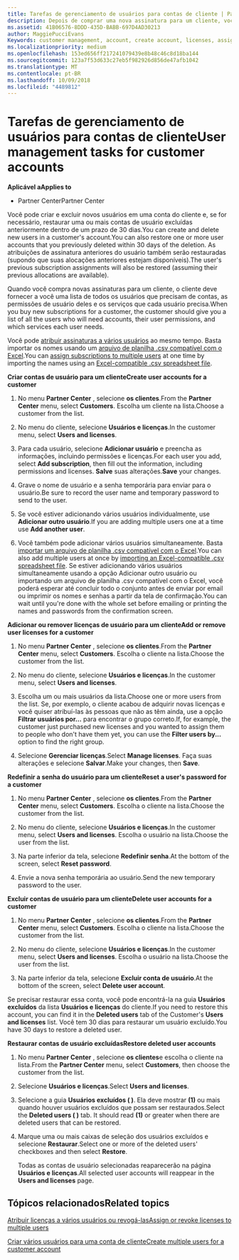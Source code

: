 ```yaml
---
title: Tarefas de gerenciamento de usuários para contas de cliente | Partner Center
description: Depois de comprar uma nova assinatura para um cliente, você pode atribuir licenças a usuários específicos.
ms.assetid: 41B06576-8DDD-435D-BABB-697D4AD30213
author: MaggiePucciEvans
Keywords: customer management, account, create account, licenses, assign license, user management, password, reset password, change password
ms.localizationpriority: medium
ms.openlocfilehash: 153ed656ff217241079439e8b48c46c8d18ba144
ms.sourcegitcommit: 123a7f53d633c27eb5f982926d856de47afb1042
ms.translationtype: MT
ms.contentlocale: pt-BR
ms.lasthandoff: 10/09/2018
ms.locfileid: "4489812"
---
```

# <a name="user-management-tasks-for-customer-accounts"></a><span data-ttu-id="2053d-103">Tarefas de gerenciamento de usuários para contas de cliente</span><span class="sxs-lookup"><span data-stu-id="2053d-103">User management tasks for customer accounts</span></span>

**<span data-ttu-id="2053d-104">Aplicável a</span><span class="sxs-lookup"><span data-stu-id="2053d-104">Applies to</span></span>**

-  <span data-ttu-id="2053d-105">Partner Center</span><span class="sxs-lookup"><span data-stu-id="2053d-105">Partner Center</span></span>



<span data-ttu-id="2053d-106">Você pode criar e excluir novos usuários em uma conta do cliente e, se for necessário, restaurar uma ou mais contas de usuário excluídas anteriormente dentro de um prazo de 30 dias.</span><span class="sxs-lookup"><span data-stu-id="2053d-106">You can create and delete new users in a customer's account.You can also restore one or more user accounts that you previously deleted within 30 days of the deletion.</span></span> <span data-ttu-id="2053d-107">As atribuições de assinatura anteriores do usuário também serão restauradas (supondo que suas alocações anteriores estejam disponíveis).</span><span class="sxs-lookup"><span data-stu-id="2053d-107">The user's previous subscription assignments will also be restored (assuming their previous allocations are available).</span></span>

<span data-ttu-id="2053d-108">Quando você compra novas assinaturas para um cliente, o cliente deve fornecer a você uma lista de todos os usuários que precisam de contas, as permissões de usuário deles e os serviços que cada usuário precisa.</span><span class="sxs-lookup"><span data-stu-id="2053d-108">When you buy new subscriptions for a customer,  the customer should give you a list of all the users who will need accounts, their user permissions, and which services each user needs.</span></span>  

<span data-ttu-id="2053d-109">Você pode [atribuir assinaturas a vários usuários](bulk-license-provisioning-for-multiple-users.md) ao mesmo tempo. Basta importar os nomes usando um [arquivo de planilha .csv compatível com o Excel](adding-multiple-users-to-a-customer-account.md).</span><span class="sxs-lookup"><span data-stu-id="2053d-109">You can [assign subscriptions to multiple users](bulk-license-provisioning-for-multiple-users.md) at one time by importing the names using an [Excel-compatible .csv spreadsheet file](adding-multiple-users-to-a-customer-account.md).</span></span>

<a href="" id="createuseraccounts"></a>
<span data-ttu-id="2053d-110">**Criar contas de usuário para um cliente**</span><span class="sxs-lookup"><span data-stu-id="2053d-110">**Create user accounts for a customer**</span></span>

1.  <span data-ttu-id="2053d-111">No menu **Partner Center** , selecione **os clientes**.</span><span class="sxs-lookup"><span data-stu-id="2053d-111">From the **Partner Center** menu, select **Customers**.</span></span> <span data-ttu-id="2053d-112">Escolha um cliente na lista.</span><span class="sxs-lookup"><span data-stu-id="2053d-112">Choose a customer from the list.</span></span>

2.  <span data-ttu-id="2053d-113">No menu do cliente, selecione **Usuários e licenças**.</span><span class="sxs-lookup"><span data-stu-id="2053d-113">In the customer menu, select **Users and licenses**.</span></span>

3.  <span data-ttu-id="2053d-114">Para cada usuário, selecione **Adicionar usuário** e preencha as informações, incluindo permissões e licenças.</span><span class="sxs-lookup"><span data-stu-id="2053d-114">For each user you add, select **Add subscription**, then fill out the information, including permissions and licenses.</span></span> <span data-ttu-id="2053d-115">**Salve** suas alterações.</span><span class="sxs-lookup"><span data-stu-id="2053d-115">**Save** your changes.</span></span>

4.  <span data-ttu-id="2053d-116">Grave o nome de usuário e a senha temporária para enviar para o usuário.</span><span class="sxs-lookup"><span data-stu-id="2053d-116">Be sure to record the user name and temporary password to send to the user.</span></span> 

5.  <span data-ttu-id="2053d-117">Se você estiver adicionando vários usuários individualmente, use **Adicionar outro usuário**.</span><span class="sxs-lookup"><span data-stu-id="2053d-117">If you are adding multiple users one at a time use **Add another user**.</span></span> 

6. <span data-ttu-id="2053d-118">Você também pode adicionar vários usuários simultaneamente. Basta [importar um arquivo de planilha .csv compatível com o Excel](adding-multiple-users-to-a-customer-account.md).</span><span class="sxs-lookup"><span data-stu-id="2053d-118">You can also add multiple users at once by [importing an Excel-compatible .csv spreadsheet file](adding-multiple-users-to-a-customer-account.md).</span></span> <span data-ttu-id="2053d-119">Se estiver adicionando vários usuários simultaneamente usando a opção Adicionar outro usuário ou importando um arquivo de planilha .csv compatível com o Excel, você poderá esperar até concluir todo o conjunto antes de enviar por email ou imprimir os nomes e senhas a partir da tela de confirmação.</span><span class="sxs-lookup"><span data-stu-id="2053d-119">You can wait until you're done with the whole set before emailing or printing the names and passwords from the confirmation screen.</span></span>

<a href="" id="userlicensing"></a>
<span data-ttu-id="2053d-120">**Adicionar ou remover licenças de usuário para um cliente**</span><span class="sxs-lookup"><span data-stu-id="2053d-120">**Add or remove user licenses for a customer**</span></span>

1.  <span data-ttu-id="2053d-121">No menu **Partner Center** , selecione **os clientes**.</span><span class="sxs-lookup"><span data-stu-id="2053d-121">From the **Partner Center** menu, select **Customers**.</span></span> <span data-ttu-id="2053d-122">Escolha o cliente na lista.</span><span class="sxs-lookup"><span data-stu-id="2053d-122">Choose the customer from the list.</span></span>

2.  <span data-ttu-id="2053d-123">No menu do cliente, selecione **Usuários e licenças**.</span><span class="sxs-lookup"><span data-stu-id="2053d-123">In the customer menu, select **Users and licenses**.</span></span>

3.  <span data-ttu-id="2053d-124">Escolha um ou mais usuários da lista.</span><span class="sxs-lookup"><span data-stu-id="2053d-124">Choose one or more users from the list.</span></span> <span data-ttu-id="2053d-125">Se, por exemplo, o cliente acabou de adquirir novas licenças e você quiser atribuí-las às pessoas que não as têm ainda, use a opção **Filtrar usuários por...** para encontrar o grupo correto.</span><span class="sxs-lookup"><span data-stu-id="2053d-125">If, for example, the customer just purchased new licenses and you wanted to assign them to people who don't have them yet, you can use the **Filter users by...** option to find the right group.</span></span>

4.  <span data-ttu-id="2053d-126">Selecione **Gerenciar licenças**.</span><span class="sxs-lookup"><span data-stu-id="2053d-126">Select **Manage licenses**.</span></span> <span data-ttu-id="2053d-127">Faça suas alterações e selecione **Salvar**.</span><span class="sxs-lookup"><span data-stu-id="2053d-127">Make your changes, then **Save**.</span></span>

<a href="" id="resetpassword"></a>
<span data-ttu-id="2053d-128">**Redefinir a senha do usuário para um cliente**</span><span class="sxs-lookup"><span data-stu-id="2053d-128">**Reset a user's password for a customer**</span></span>

1.  <span data-ttu-id="2053d-129">No menu **Partner Center** , selecione **os clientes**.</span><span class="sxs-lookup"><span data-stu-id="2053d-129">From the **Partner Center** menu, select **Customers**.</span></span> <span data-ttu-id="2053d-130">Escolha o cliente na lista.</span><span class="sxs-lookup"><span data-stu-id="2053d-130">Choose the customer from the list.</span></span>

2.  <span data-ttu-id="2053d-131">No menu do cliente, selecione **Usuários e licenças**.</span><span class="sxs-lookup"><span data-stu-id="2053d-131">In the customer menu, select **Users and licenses**.</span></span> <span data-ttu-id="2053d-132">Escolha o usuário na lista.</span><span class="sxs-lookup"><span data-stu-id="2053d-132">Choose the user from the list.</span></span>

3.  <span data-ttu-id="2053d-133">Na parte inferior da tela, selecione **Redefinir senha**.</span><span class="sxs-lookup"><span data-stu-id="2053d-133">At the bottom of the screen, select **Reset password**.</span></span> 

4.  <span data-ttu-id="2053d-134">Envie a nova senha temporária ao usuário.</span><span class="sxs-lookup"><span data-stu-id="2053d-134">Send the new temporary password to the user.</span></span>

<a href="" id="deleteuseraccounts"></a>
<span data-ttu-id="2053d-135">**Excluir contas de usuário para um cliente**</span><span class="sxs-lookup"><span data-stu-id="2053d-135">**Delete user accounts for a customer**</span></span>

1.  <span data-ttu-id="2053d-136">No menu **Partner Center** , selecione **os clientes**.</span><span class="sxs-lookup"><span data-stu-id="2053d-136">From the **Partner Center** menu, select **Customers**.</span></span> <span data-ttu-id="2053d-137">Escolha o cliente na lista.</span><span class="sxs-lookup"><span data-stu-id="2053d-137">Choose the customer from the list.</span></span>

2.  <span data-ttu-id="2053d-138">No menu do cliente, selecione **Usuários e licenças**.</span><span class="sxs-lookup"><span data-stu-id="2053d-138">In the customer menu, select **Users and licenses**.</span></span> <span data-ttu-id="2053d-139">Escolha o usuário na lista.</span><span class="sxs-lookup"><span data-stu-id="2053d-139">Choose the user from the list.</span></span>

3.  <span data-ttu-id="2053d-140">Na parte inferior da tela, selecione **Excluir conta de usuário**.</span><span class="sxs-lookup"><span data-stu-id="2053d-140">At the bottom of the screen, select **Delete user account**.</span></span>

<span data-ttu-id="2053d-141">Se precisar restaurar essa conta, você pode encontrá-la na guia **Usuários excluídos** da lista **Usuários e licenças** do cliente.</span><span class="sxs-lookup"><span data-stu-id="2053d-141">If you need to restore this account, you can find it in the **Deleted users** tab of the Customer's **Users and licenses** list.</span></span> <span data-ttu-id="2053d-142">Você tem 30 dias para restaurar um usuário excluído.</span><span class="sxs-lookup"><span data-stu-id="2053d-142">You have 30 days to restore a deleted user.</span></span>

<a href="" id="restoreuseraccounts"></a>
<span data-ttu-id="2053d-143">**Restaurar contas de usuário excluídas**</span><span class="sxs-lookup"><span data-stu-id="2053d-143">**Restore deleted user accounts**</span></span>

1.  <span data-ttu-id="2053d-144">No menu **Partner Center** , selecione **os clientes**e escolha o cliente na lista.</span><span class="sxs-lookup"><span data-stu-id="2053d-144">From the **Partner Center** menu, select **Customers**, then choose the customer from the list.</span></span>

2.  <span data-ttu-id="2053d-145">Selecione **Usuários e licenças**.</span><span class="sxs-lookup"><span data-stu-id="2053d-145">Select **Users and licenses**.</span></span>

3.  <span data-ttu-id="2053d-146">Selecione a guia **Usuários excluídos ( )**. Ela deve mostrar **(1)** ou mais quando houver usuários excluídos que possam ser restaurados.</span><span class="sxs-lookup"><span data-stu-id="2053d-146">Select the **Deleted users ( )** tab. It should read **(1)** or greater when there are deleted users that can be restored.</span></span>

4.  <span data-ttu-id="2053d-147">Marque uma ou mais caixas de seleção dos usuários excluídos e selecione **Restaurar**.</span><span class="sxs-lookup"><span data-stu-id="2053d-147">Select one or more of the deleted users' checkboxes and then select **Restore**.</span></span>

    <span data-ttu-id="2053d-148">Todas as contas de usuário selecionadas reaparecerão na página **Usuários e licenças**.</span><span class="sxs-lookup"><span data-stu-id="2053d-148">All selected user accounts will reappear in the **Users and licenses** page.</span></span>

## <a name="related-topics"></a><span data-ttu-id="2053d-149">Tópicos relacionados</span><span class="sxs-lookup"><span data-stu-id="2053d-149">Related topics</span></span>


[<span data-ttu-id="2053d-150">Atribuir licenças a vários usuários ou revogá-las</span><span class="sxs-lookup"><span data-stu-id="2053d-150">Assign or revoke licenses to multiple users</span></span>](bulk-license-provisioning-for-multiple-users.md)

[<span data-ttu-id="2053d-151">Criar vários usuários para uma conta de cliente</span><span class="sxs-lookup"><span data-stu-id="2053d-151">Create multiple users for a customer account</span></span>](adding-multiple-users-to-a-customer-account.md)

 

 




